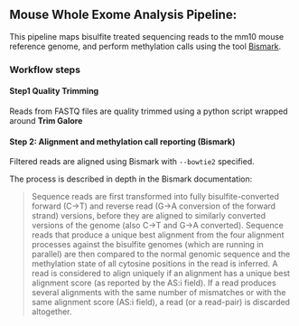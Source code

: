 ## Mouse Whole Exome Analysis Pipeline:

This pipeline maps bisulfite treated sequencing reads to the mm10 mouse reference genome, and perform methylation calls using the tool [Bismark](https://www.bioinformatics.babraham.ac.uk/projects/bismark/).


### Workflow steps

#### Step1 Quality Trimming

Reads from FASTQ files are quality trimmed using a python script wrapped around **Trim Galore**

#### Step 2: Alignment and methylation call reporting (Bismark)

Filtered reads are aligned using Bismark with `--bowtie2` specified. 

The process is described in depth in the Bismark documentation: 

>Sequence reads are first transformed into fully bisulfite-converted forward (C->T) and reverse read (G->A conversion of the forward strand) versions, before they are aligned to similarly converted versions of the genome (also C->T and G->A converted). Sequence reads that produce a unique best alignment from the four alignment processes against the bisulfite genomes (which are running in parallel) are then compared to the normal genomic sequence and the methylation state of all cytosine positions in the read is inferred. A read is considered to align uniquely if an alignment has a unique best alignment score (as reported by the AS:i field). If a read produces several alignments with the same number of mismatches or with the same alignment score (AS:i field), a read (or a read-pair) is discarded altogether.


